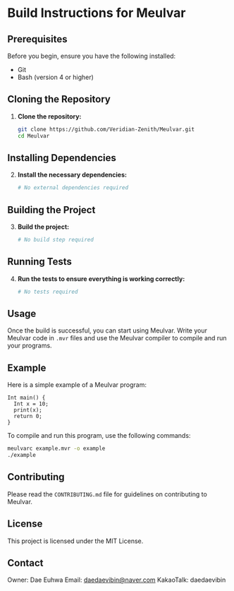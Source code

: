 # Build Instructions for Meulvar

## Prerequisites

Before you begin, ensure you have the following installed:

- Git
- Bash (version 4 or higher)

## Cloning the Repository

1. **Clone the repository:**
   ```sh
   git clone https://github.com/Veridian-Zenith/Meulvar.git
   cd Meulvar
   ```

## Installing Dependencies

2. **Install the necessary dependencies:**
   ```sh
   # No external dependencies required
   ```

## Building the Project

3. **Build the project:**
   ```sh
   # No build step required
   ```

## Running Tests

4. **Run the tests to ensure everything is working correctly:**
   ```sh
   # No tests required
   ```

## Usage

Once the build is successful, you can start using Meulvar. Write your Meulvar code in `.mvr` files and use the Meulvar compiler to compile and run your programs.

## Example

Here is a simple example of a Meulvar program:

```meulvar
Int main() {
  Int x = 10;
  print(x);
  return 0;
}
```

To compile and run this program, use the following commands:

```sh
meulvarc example.mvr -o example
./example
```

## Contributing

Please read the `CONTRIBUTING.md` file for guidelines on contributing to Meulvar.

## License

This project is licensed under the MIT License.

## Contact

Owner: Dae Euhwa
Email: daedaevibin@naver.com
KakaoTalk: daedaevibin
